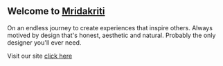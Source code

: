 ## Welcome to [Mridakriti](https://mridakriti.com/)

On an endless journey to create experiences that inspire others. Always motived by design that's honest, aesthetic and natural. Probably the only designer you'll ever need.

Visit our site [click here](https://mridakriti.com/)
